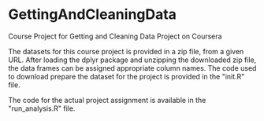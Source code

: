 # GettingAndCleaningData
Course Project for Getting and Cleaning Data Project on Coursera

The datasets for this course project is provided in a zip file, from a given URL. After loading the dplyr package and unzipping the downloaded zip file, the data frames can be assigned appropriate column names. The code used to download prepare the dataset for the project is provided in the "init.R" file.

The code for the actual project assignment is available in the "run_analysis.R" file.
